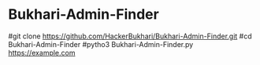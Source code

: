 # Bukhari-Admin-Finder            
#git clone https://github.com/HackerBukhari/Bukhari-Admin-Finder.git
#cd Bukhari-Admin-Finder
#pytho3 Bukhari-Admin-Finder.py https://example.com
